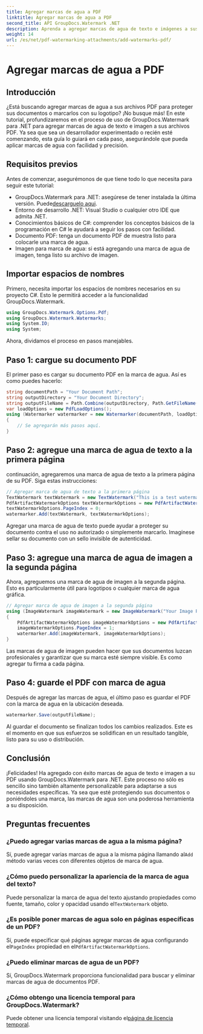```yaml
---
title: Agregar marcas de agua a PDF
linktitle: Agregar marcas de agua a PDF
second_title: API GroupDocs.Watermark .NET
description: Aprenda a agregar marcas de agua de texto e imágenes a sus archivos PDF usando GroupDocs.Watermark para .NET con nuestra guía completa paso a paso.
weight: 14
url: /es/net/pdf-watermarking-attachments/add-watermarks-pdf/
---
```


# Agregar marcas de agua a PDF

## Introducción
¿Está buscando agregar marcas de agua a sus archivos PDF para proteger sus documentos o marcarlos con su logotipo? ¡No busque más! En este tutorial, profundizaremos en el proceso de uso de GroupDocs.Watermark para .NET para agregar marcas de agua de texto e imagen a sus archivos PDF. Ya sea que sea un desarrollador experimentado o recién esté comenzando, esta guía lo guiará en cada paso, asegurándole que pueda aplicar marcas de agua con facilidad y precisión.
## Requisitos previos
Antes de comenzar, asegurémonos de que tiene todo lo que necesita para seguir este tutorial:
-  GroupDocs.Watermark para .NET: asegúrese de tener instalada la última versión. Puede[descarguelo aqui](https://releases.groupdocs.com/Watermark/net/).
- Entorno de desarrollo .NET: Visual Studio o cualquier otro IDE que admita .NET.
- Conocimientos básicos de C#: comprender los conceptos básicos de la programación en C# le ayudará a seguir los pasos con facilidad.
- Documento PDF: tenga un documento PDF de muestra listo para colocarle una marca de agua.
- Imagen para marca de agua: si está agregando una marca de agua de imagen, tenga listo su archivo de imagen.
## Importar espacios de nombres
Primero, necesita importar los espacios de nombres necesarios en su proyecto C#. Esto le permitirá acceder a la funcionalidad GroupDocs.Watermark.
```csharp
using GroupDocs.Watermark.Options.Pdf;
using GroupDocs.Watermark.Watermarks;
using System.IO;
using System;
```
Ahora, dividamos el proceso en pasos manejables.
## Paso 1: cargue su documento PDF
El primer paso es cargar su documento PDF en la marca de agua. Así es como puedes hacerlo:
```csharp
string documentPath = "Your Document Path";
string outputDirectory = "Your Document Directory";
string outputFileName = Path.Combine(outputDirectory, Path.GetFileName(documentPath));
var loadOptions = new PdfLoadOptions();
using (Watermarker watermarker = new Watermarker(documentPath, loadOptions))
{
    // Se agregarán más pasos aquí.
}
```
## Paso 2: agregue una marca de agua de texto a la primera página
continuación, agregaremos una marca de agua de texto a la primera página de su PDF. Siga estas instrucciones:
```csharp
// Agregar marca de agua de texto a la primera página
TextWatermark textWatermark = new TextWatermark("This is a test watermark", new Font("Arial", 8));
PdfArtifactWatermarkOptions textWatermarkOptions = new PdfArtifactWatermarkOptions();
textWatermarkOptions.PageIndex = 0;
watermarker.Add(textWatermark, textWatermarkOptions);
```

Agregar una marca de agua de texto puede ayudar a proteger su documento contra el uso no autorizado o simplemente marcarlo. Imagínese sellar su documento con un sello invisible de autenticidad.
## Paso 3: agregue una marca de agua de imagen a la segunda página
Ahora, agreguemos una marca de agua de imagen a la segunda página. Esto es particularmente útil para logotipos o cualquier marca de agua gráfica.
```csharp
// Agregar marca de agua de imagen a la segunda página
using (ImageWatermark imageWatermark = new ImageWatermark("Your Image Path"))
{
    PdfArtifactWatermarkOptions imageWatermarkOptions = new PdfArtifactWatermarkOptions();
    imageWatermarkOptions.PageIndex = 1;
    watermarker.Add(imageWatermark, imageWatermarkOptions);
}
```

Las marcas de agua de imagen pueden hacer que sus documentos luzcan profesionales y garantizar que su marca esté siempre visible. Es como agregar tu firma a cada página.
## Paso 4: guarde el PDF con marca de agua
Después de agregar las marcas de agua, el último paso es guardar el PDF con la marca de agua en la ubicación deseada.
```csharp
watermarker.Save(outputFileName);
```
Al guardar el documento se finalizan todos los cambios realizados. Este es el momento en que sus esfuerzos se solidifican en un resultado tangible, listo para su uso o distribución.
## Conclusión
¡Felicidades! Ha agregado con éxito marcas de agua de texto e imagen a su PDF usando GroupDocs.Watermark para .NET. Este proceso no sólo es sencillo sino también altamente personalizable para adaptarse a sus necesidades específicas. Ya sea que esté protegiendo sus documentos o poniéndoles una marca, las marcas de agua son una poderosa herramienta a su disposición.
## Preguntas frecuentes
### ¿Puedo agregar varias marcas de agua a la misma página?
 Sí, puede agregar varias marcas de agua a la misma página llamando al`Add` método varias veces con diferentes objetos de marca de agua.
### ¿Cómo puedo personalizar la apariencia de la marca de agua del texto?
 Puede personalizar la marca de agua del texto ajustando propiedades como fuente, tamaño, color y opacidad usando el`TextWatermark` objeto.
### ¿Es posible poner marcas de agua solo en páginas específicas de un PDF?
 Sí, puede especificar qué páginas agregar marcas de agua configurando el`PageIndex` propiedad en el`PdfArtifactWatermarkOptions`.
### ¿Puedo eliminar marcas de agua de un PDF?
Sí, GroupDocs.Watermark proporciona funcionalidad para buscar y eliminar marcas de agua de documentos PDF.
### ¿Cómo obtengo una licencia temporal para GroupDocs.Watermark?
Puede obtener una licencia temporal visitando el[página de licencia temporal](https://purchase.groupdocs.com/temporary-license/).